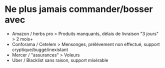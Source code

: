 # Ne plus jamais commander/bosser avec

- Amazon / herbs pro > Produits manquants, délais de livraison "3 jours" > 2 mois+
- Conforama / Cetelem > Mensonges, prélèvement non effectué, support cryptique/buggé/inexistant
- Mercer / "assurances" > Voleurs
- Uber / Blacklist sans raison, support misérable
